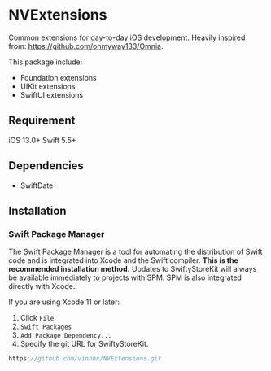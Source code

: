 # NVExtensions

Common extensions for day-to-day iOS development. Heavily inspired from: https://github.com/onmyway133/Omnia.

This package include:
+ Foundation extensions
+ UIKit extensions
+ SwiftUI extensions

## Requirement 

iOS 13.0+
Swift 5.5+

## Dependencies 

+ SwiftDate

## Installation

### Swift Package Manager

The [Swift Package Manager](https://swift.org/package-manager/) is a tool for automating the distribution of Swift code and is integrated into Xcode and the Swift compiler. **This is the recommended installation method.** Updates to SwiftyStoreKit will always be available immediately to projects with SPM. SPM is also integrated directly with Xcode.

If you are using Xcode 11 or later:
 1. Click `File`
 2. `Swift Packages`
 3. `Add Package Dependency...`
 4. Specify the git URL for SwiftyStoreKit.

```swift
https://github.com/vinhnx/NVExtensions.git
```

